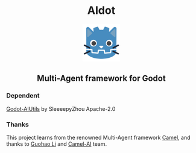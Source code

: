 # <center>AIdot</center>
<p align="center">
  <a href="https://github.com/SleeeepyZhou/AIdot">
    <img src="./addons/AIdot/Res/icon.png" width="100" alt="AIdot logo">
  </a>
</p>

## <center>Multi-Agent framework for Godot</center>

### Dependent
[Godot-AIUtils](https://github.com/SleeeepyZhou/Godot-AIUtils) by SleeeepyZhou Apache-2.0

### Thanks
This project learns from the renowned Multi-Agent framework [Camel](https://github.com/camel-ai/camel), 
and thanks to [Guohao Li](https://github.com/lightaime) and [Camel-AI](https://github.com/camel-ai) team.